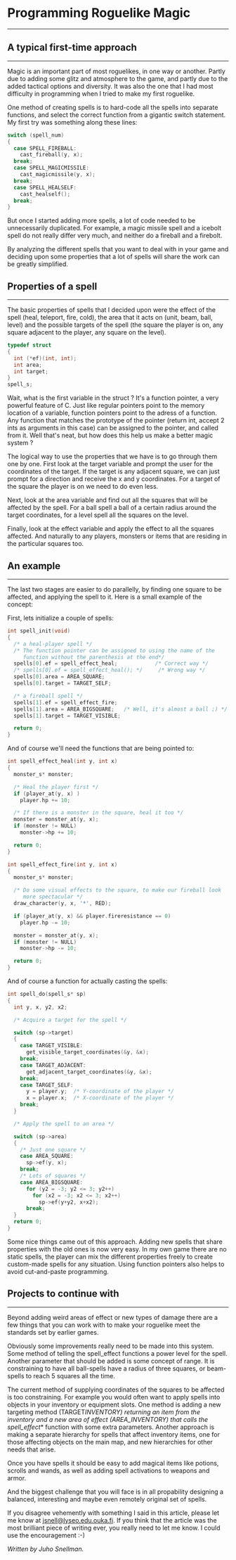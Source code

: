# Programming Roguelike Magic

---

## A typical first-time approach

---

Magic is an important part of most roguelikes, in one way or another. Partly due to adding some glitz and atmosphere to the game, and partly due to the added tactical options and diversity. It was also the one that I had most difficulty in programming when I tried to make my first roguelike.

One method of creating spells is to hard-code all the spells into separate functions, and select the correct function from a gigantic switch statement. My first try was something along these lines:

```c
switch (spell_num)
{
  case SPELL_FIREBALL:
    cast_fireball(y, x);
  break;
  case SPELL_MAGICMISSILE:
    cast_magicmissile(y, x);
  break;
  case SPELL_HEALSELF:
    cast_healself();
  break;
}
```

But once I started adding more spells, a lot of code needed to be unnecessarily duplicated. For example, a magic missile spell and a icebolt spell do not really differ very much, and neither do a fireball and a firebolt.

By analyzing the different spells that you want to deal with in your game and deciding upon some properties that a lot of spells will share the work can be greatly simplified.

## Properties of a spell

---

The basic properties of spells that I decided upon were the effect of the spell (heal, teleport, fire, cold), the area that it acts on (unit, beam, ball, level) and the possible targets of the spell (the square the player is on, any square adjacent to the player, any square on the level).

```c
typedef struct
{
  int (*ef)(int, int);
  int area;
  int target;
}
spell_s;
```

Wait, what is the first variable in the struct ? It's a function pointer, a very powerful feature of C. Just like regular pointers point to the memory location of a variable, function pointers point to the adress of a function. Any function that matches the prototype of the pointer (return int, accept 2 ints as arguments in this case) can be assigned to the pointer, and called from it. Well that's neat, but how does this help us make a better magic system ?

The logical way to use the properties that we have is to go through them one by one. First look at the target variable and prompt the user for the coordinates of the target. If the target is any adjacent square, we can just prompt for a direction and receive the x and y coordinates. For a target of the square the player is on we need to do even less.

Next, look at the area variable and find out all the squares that will be affected by the spell. For a ball spell a ball of a certain radius around the target coordinates, for a level spell all the squares on the level.

Finally, look at the effect variable and apply the effect to all the squares affected. And naturally to any players, monsters or items that are residing in the particular squares too.

## An example

---

The last two stages are easier to do parallelly, by finding one square to be affected, and applying the spell to it. Here is a small example of the concept:

First, lets initialize a couple of spells:

```c
int spell_init(void)
{
  /* a heal-player spell */
  /* The function pointer can be assigned to using the name of the
     function without the parenthesis at the end*/
  spells[0].ef = spell_effect_heal; 	       /* Correct way */
  /* spells[0].ef = spell_effect_heal(); */     /* Wrong way */
  spells[0].area = AREA_SQUARE;
  spells[0].target = TARGET_SELF;

  /* a fireball spell */
  spells[1].ef = spell_effect_fire;
  spells[1].area = AREA_BIGSQUARE;   /* Well, it's almost a ball ;) */
  spells[1].target = TARGET_VISIBLE;

  return 0;
}
```

And of course we'll need the functions that are being pointed to:

```c
int spell_effect_heal(int y, int x)
{
  monster_s* monster;

  /* Heal the player first */
  if (player_at(y, x) )
    player.hp += 10;

  /* If there is a monster in the square, heal it too */
  monster = monster_at(y, x);
  if (monster != NULL)
    monster->hp += 10;

  return 0;
}

int spell_effect_fire(int y, int x)
{
  monster_s* monster;

  /* Do some visual effects to the square, to make our fireball look
     more spectacular */
  draw_character(y, x, '*', RED);

  if (player_at(y, x) && player.fireresistance == 0)
    player.hp -= 10;

  monster = monster_at(y, x);
  if (monster != NULL)
    monster->hp -= 10;

  return 0;
}
```

And of course a function for actually casting the spells:

```c
int spell_do(spell_s* sp)
{
  int y, x, y2, x2;

  /* Acquire a target for the spell */

  switch (sp->target)
  {
    case TARGET_VISIBLE:
      get_visible_target_coordinates(&y, &x);
    break;
    case TARGET_ADJACENT:
      get_adjacent_target_coordinates(&y, &x);
    break;
    case TARGET_SELF:
      y = player.y;  /* Y-coordinate of the player */
      x = player.x;  /* X-coordinate of the player */
    break;
  }

  /* Apply the spell to an area */

  switch (sp->area)
  {
    /* Just one square */
    case AREA_SQUARE:
      sp->ef(y, x);
    break;
    /* Lots of squares */
    case AREA_BIGSQUARE:
      for (y2 = -3; y2 <= 3; y2++)
        for (x2 = -3; x2 <= 3; x2++)
          sp->ef(y+y2, x+x2);
      break;
  }
  return 0;
}
```

Some nice things came out of this approach. Adding new spells that share properties with the old ones is now very easy. In my own game there are no static spells, the player can mix the different properties freely to create custom-made spells for any situation. Using function pointers also helps to avoid cut-and-paste programming.

## Projects to continue with

---

Beyond adding weird areas of effect or new types of damage there are a few things that you can work with to make your roguelike meet the standards set by earlier games.

Obviously some improvements really need to be made into this system. Some method of telling the spell_effect functions a power level for the spell. Another parameter that should be added is some concept of range. It is constraining to have all ball-spells have a radius of three squares, or beam-spells to reach 5 squares all the time.

The current method of supplying coordinates of the squares to be affected is too constraining. For example you would often want to apply spells into objects in your inventory or equipment slots. One method is adding a new targeting method (TARGET*INVENTORY) returning an item from the inventory and a new area of effect (AREA_INVENTORY) that calls the spell_effect*\* function with some extra parameters. Another approach is making a separate hierarchy for spells that affect inventory items, one for those affecting objects on the main map, and new hierarchies for other needs that arise.

Once you have spells it should be easy to add magical items like potions, scrolls and wands, as well as adding spell activations to weapons and armor.

And the biggest challenge that you will face is in all propability designing a balanced, interesting and maybe even remotely original set of spells.

If you disagree vehemently with something I said in this article, please let me know at jsnell@lyseo.edu.ouka.fi. If you think that the article was the most brilliant piece of writing ever, you really need to let me know. I could use the encouragement :-)

_Written by Juho Snellman._

